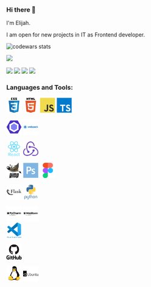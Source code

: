 ### Hi there 👋

I'm Elijah.

I am open for new projects in IT as Frontend developer.

<!--
**LikeKugi/LikeKugi** is a ✨ _special_ ✨ repository because its `README.md` (this file) appears on your GitHub profile.

Here are some ideas to get you started:

- 🔭 I’m currently working on ...
- 🌱 I’m currently learning ...
- 👯 I’m looking to collaborate on ...
- 🤔 I’m looking for help with ...
- 💬 Ask me about ...
- 📫 How to reach me: ...
- 😄 Pronouns: ...
- ⚡ Fun fact: ...
-->
<img src="https://www.codewars.com/users/LikeKugi/badges/large" alt="codewars stats"/>

![](http://github-profile-summary-cards.vercel.app/api/cards/profile-details?username=likekugi&theme=discord_old_blurple)

![](http://github-profile-summary-cards.vercel.app/api/cards/repos-per-language?username=likekugi&theme=discord_old_blurple)
![](http://github-profile-summary-cards.vercel.app/api/cards/most-commit-language?username=likekugi&theme=discord_old_blurple)
![](http://github-profile-summary-cards.vercel.app/api/cards/stats?username=likekugi&theme=discord_old_blurple)
![](http://github-profile-summary-cards.vercel.app/api/cards/productive-time?username=likekugi&theme=discord_old_blurple&utcOffset=8)

<h3 align="left">Languages and Tools:</h3>
<p align="left">
  <code><img src="https://github.com/devicons/devicon/blob/master/icons/css3/css3-original-wordmark.svg" alt="css3" width="40" height="40"/></code>
  <code><img src="https://github.com/devicons/devicon/blob/master/icons/html5/html5-original-wordmark.svg" alt="html5" width="40" height="40"/></code>
  <code><img src="https://github.com/devicons/devicon/blob/master/icons/javascript/javascript-original.svg" alt="javascript" width="40" height="40"/></code>
  <code><img src="https://github.com/devicons/devicon/blob/master/icons/typescript/typescript-original.svg" alt="typescript" width="40" height="40"/></code>

<code><img src="https://github.com/devicons/devicon/blob/master/icons/eslint/eslint-original.svg" alt="eslint" width="40" height="40"/></code>
<code><img src="https://github.com/devicons/devicon/blob/master/icons/webpack/webpack-original-wordmark.svg" alt="webpack" width="40" height="40"/></code>

<code><img src="https://github.com/devicons/devicon/blob/master/icons/react/react-original-wordmark.svg" alt="react" width="40" height="40"/></code>
<code><img src="https://github.com/devicons/devicon/blob/master/icons/redux/redux-original.svg" alt="redux" width="40" height="40"/></code>

<code><img src="https://github.com/devicons/devicon/blob/master/icons/gimp/gimp-original-wordmark.svg" alt="gimp" width="40" height="40"/></code>
<code><img src="https://github.com/devicons/devicon/blob/master/icons/photoshop/photoshop-plain.svg" alt="photoshop" width="40" height="40"/></code>
<code><img src="https://github.com/devicons/devicon/blob/master/icons/figma/figma-original.svg" alt="figma" width="40" height="40"/></code>

<code><img src="https://github.com/devicons/devicon/blob/master/icons/flask/flask-original-wordmark.svg" alt="flask" width="40" height="40"/></code>
<code><img src="https://github.com/devicons/devicon/blob/master/icons/python/python-original-wordmark.svg" alt="python" width="40" height="40"/> </code>

<code><img src="https://github.com/devicons/devicon/blob/master/icons/pycharm/pycharm-original-wordmark.svg" alt="pycharm" width="40" height="40"/></code>
<code><img src="https://github.com/devicons/devicon/blob/master/icons/webstorm/webstorm-original-wordmark.svg" alt="webstorm" width="40" height="40"/> </code>
<code><img src="https://github.com/devicons/devicon/blob/master/icons/vscode/vscode-original-wordmark.svg" alt="vscode" width="40" height="40"/> </code>

<code><img src="https://github.com/devicons/devicon/blob/master/icons/github/github-original-wordmark.svg" alt="github" width="40" height="40"/></code>

<code><img src="https://github.com/devicons/devicon/blob/master/icons/linux/linux-original.svg" alt="linux" width="40" height="40"/></code>
<code><img src="https://github.com/devicons/devicon/blob/master/icons/ubuntu/ubuntu-plain-wordmark.svg" alt="ubuntu" width="40" height="40"/></code>

</p>
